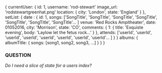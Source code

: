 {
    currentUser: {
        id: 1,
        username: 'rod-stewart'
        image_url: 'rodstewartgreenhat.png'
        location: {
            city: 'London',
            state: 'England'
        }
    },
    setList: {
        date : {
            id: 1,
            songs: ['SongTitle', 'SongTitle', 'SongTitle', 'SongTitle', 'SongTitle', 'SongTitle', 'SongTitle'... ]
            venue: 'Red Rocks Ampitheater',
            date: 01052016,
            city: 'Morrison',
            state: 'CO',
            comments: {
                1: {
                    title: 'Exquiste evening',
                    body: 'Laylow let the fetus rock...'
                }
            },
            attends: ['userId', 'userId', 'userId', 'userId', 'userId', 'userId', 'userId', 'userId'... ]
        }
    }
    albums: {
        albumTitle: {
            songs: [song1, song2, song3, ...]
        }
    }
}


### QUESTION
*Do I need a slice of state for a users index?*